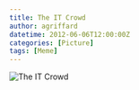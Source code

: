 ```yaml
---
title: The IT Crowd
author: agriffard
datetime: 2012-06-06T12:00:00Z
categories: [Picture]
tags: [Meme]
---
```

![The IT Crowd](/assets/blog/TheITCrowd.jpg)
